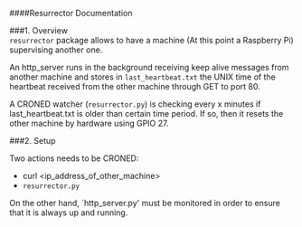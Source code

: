 ####Resurrector Documentation  

###1. Overview  
`resurrector` package allows to have a machine (At this point a Raspberry Pi) supervising another one.  

An http_server runs in the background receiving keep alive messages from another machine and stores in `last_heartbeat.txt` the UNIX time of the heartbeat received from the other machine through GET to port 80.    

A CRONED watcher (`resurrector.py`) is checking every x minutes if last_heartbeat.txt is older than certain time period.  If so, then it resets the other machine by hardware using GPIO 27.  

###2. Setup  

Two actions needs to be CRONED:  
- curl <ip_address_of_other_machine>   
- `resurrector.py`  

On the other hand, `http_server.py' must be monitored in order to ensure that it is always up and running.  


